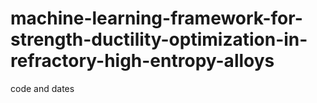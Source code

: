 # machine-learning-framework-for-strength-ductility-optimization-in-refractory-high-entropy-alloys
code and dates
